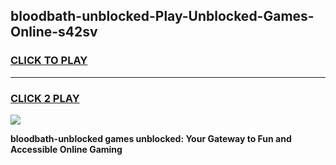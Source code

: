 
## bloodbath-unblocked-Play-Unblocked-Games-Online-s42sv
<h3>
<a href="https://premium76.site?title=bloodbath-unblocked&ref=25A">CLICK TO PLAY</a></h3>
<hr>

<h3>
<a href="https://premium76.site?title=bloodbath-unblocked&ref=25A">CLICK 2 PLAY</a>
  
</h3>

<a href="https://premium76.site?title=bloodbath-unblocked&ref=25A"><img src="https://clearcache.store/games.png"></a>


**bloodbath-unblocked games unblocked: Your Gateway to Fun and Accessible Online Gaming**
